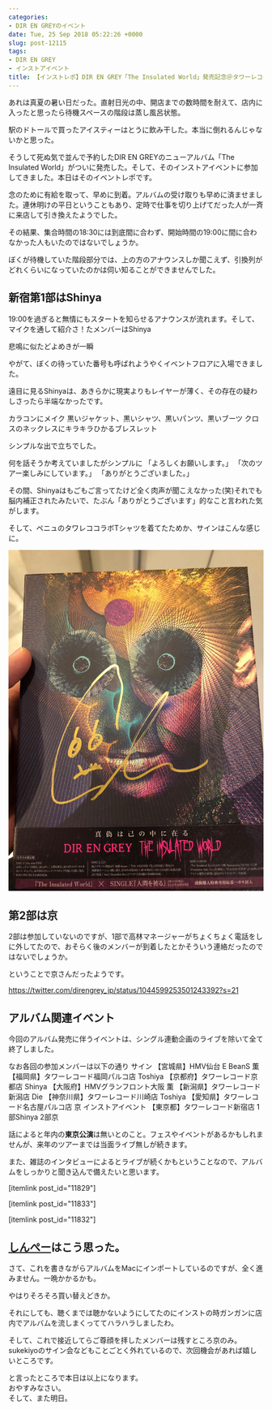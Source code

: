 ```yaml
---
categories:
- DIR EN GREYのイベント
date: Tue, 25 Sep 2018 05:22:26 +0000
slug: post-12115
tags:
- DIR EN GREY
- インストアイベント
title: 【インストレポ】DIR EN GREY「The Insulated World」発売記念＠タワーレコード新宿
---
```


あれは真夏の暑い日だった。直射日光の中、開店までの数時間を耐えて、店内に入ったと思ったら待機スペースの階段は蒸し風呂状態。

駅のドトールで買ったアイスティーはとうに飲み干した。本当に倒れるんじゃないかと思った。

そうして死ぬ気で並んで予約したDIR EN GREYのニューアルバム「The Insulated World」がついに発売した。そして、そのインストアイベントに参加してきました。本日はそのイベントレポです。

<!--more--> 

念のために有給を取って、早めに到着。アルバムの受け取りも早めに済ませました。連休明けの平日ということもあり、定時で仕事を切り上げてだった人が一斉に来店して引き換えたようでした。

その結果、集合時間の18:30には到底間に合わず、開始時間の19:00に間に合わなかった人もいたのではないでしょうか。

ぼくが待機していた階段部分では、上の方のアナウンスしか聞こえず、引換列がどれくらいになっていたのかは伺い知ることができませんでした。

<h2>新宿第1部はShinya</h2>

19:00を過ぎると無情にもスタートを知らせるアナウンスが流れます。そして、マイクを通して紹介さ！たメンバーはShinya

悲鳴に似たどよめきが一瞬

やがて、ぼくの待っていた番号も呼ばれようやくイベントフロアに入場できました。

遠目に見るShinyaは、あきらかに現実よりもレイヤーが薄く、その存在の疑わしさったら半端なかったです。

カラコンにメイク
黒いジャケット、黒いシャツ、黒いパンツ、黒いブーツ
クロスのネックレスにキラキラひかるブレスレット

シンプルな出で立ちでした。

何を話そうか考えていましたがシンプルに
「よろしくお願いします。」
「次のツアー楽しみにしています。」
「ありがとうございました。」

その間、Shinyaはもごもご言ってたけど全く肉声が聞こえなかった(笑)それでも脳内補正されたみたいで、たぶん「ありがとうございます」的なこと言われた気がします。

そして、ペニュのタワレココラボTシャツを着てたためか、サインはこんな感じに。

<a href="images/20180925081253.jpg">![](images/20180925081253.jpg)</a>


<h2>第2部は京</h2>

2部は参加していないのですが、1部で高林マネージャーがちょくちょく電話をしに外してたので、おそらく後のメンバーが到着したとかそういう連絡だったのではないでしょうか。

ということで京さんだったようです。

https://twitter.com/direngrey_jp/status/1044599253501243392?s=21

<h2>アルバム関連イベント</h2>

今回のアルバム発売に伴うイベントは、シングル連動企画のライブを除いて全て終了しました。

なお各回の参加メンバーは以下の通り
サイン
【宮城県】HMV仙台 E BeanS  薫
【福岡県】タワーレコード福岡パルコ店  Toshiya
【京都府】タワーレコード京都店  Shinya
【大阪府】HMVグランフロント大阪  薫
【新潟県】タワーレコード新潟店  Die
【神奈川県】タワーレコード川崎店  Toshiya
【愛知県】タワーレコード名古屋パルコ店  京
インストアイベント
【東京都】タワーレコード新宿店  1部Shinya 2部京


話によると年内の<strong>東京公演</strong>は無いとのこと。フェスやイベントがあるかもしれませんが、来年のツアーまでは当面ライブ無しが続きます。

また、雑誌のインタビューによるとライブが続くかもということなので、アルバムをしっかりと聞き込んで備えたいと思います。

[itemlink post_id="11829"]

[itemlink post_id="11833"]

[itemlink post_id="11832"]

<h2><a href="https://twitter.com/s_s_p_y">しんぺー</a>はこう思った。</h2>

さて、これを書きながらアルバムをMacにインポートしているのですが、全く進みません。一晩かかるかも。

やはりそろそろ買い替えどきか。

それにしても、聴くまでは聴かないようにしてたのにインストの時ガンガンに店内でアルバムを流しまくっててハラハラしましたわ。

そして、これで接近してらご尊顔を拝したメンバーは残すところ京のみ。sukekiyoのサイン会などもことごとく外れているので、次回機会があれば嬉しいところです。

と言ったところで本日は以上になります。<br>
おやすみなさい。<br>
そして、また明日。